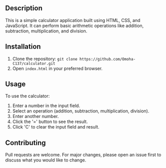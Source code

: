 ## Description
This is a simple calculator application built using HTML, CSS, and JavaScript. It can perform basic arithmetic operations like addition, subtraction, multiplication, and division.

## Installation
1. Clone the repository: `git clone https://github.com/Omoha-C137/calculator.git`
2. Open `index.html` in your preferred browser.

## Usage
To use the calculator:
1. Enter a number in the input field.
2. Select an operation (addition, subtraction, multiplication, division).
3. Enter another number.
4. Click the '=' button to see the result.
5. Click 'C' to clear the input field and result.

## Contributing
Pull requests are welcome. For major changes, please open an issue first to discuss what you would like to change.
